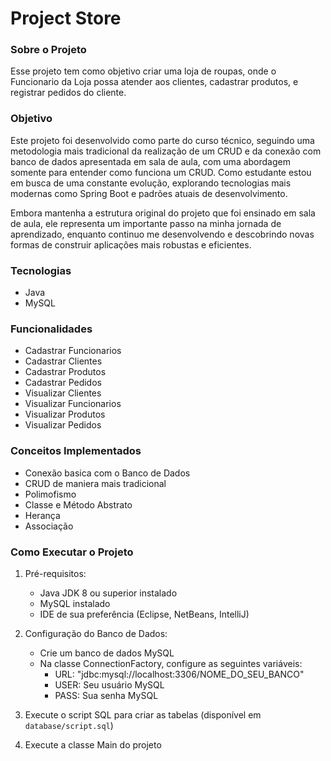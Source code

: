 # Project Store

### Sobre o Projeto
Esse projeto tem como objetivo criar uma loja de roupas, onde o Funcionario da Loja
possa atender aos clientes, cadastrar produtos, e registrar pedidos do cliente.

### Objetivo
Este projeto foi desenvolvido como parte do curso técnico, seguindo uma metodologia mais tradicional da realização de um CRUD e da 
conexão com banco de dados apresentada em sala de aula, com uma abordagem somente para entender como funciona um CRUD. Como estudante
estou em busca de uma constante evolução, explorando tecnologias mais modernas como Spring Boot e padrões atuais de desenvolvimento.

Embora mantenha a estrutura original do projeto que foi ensinado em sala de aula, ele representa um importante passo na minha jornada de aprendizado,
enquanto continuo me desenvolvendo e descobrindo novas formas de construir aplicações mais robustas e eficientes.

### Tecnologias
- Java
- MySQL

### Funcionalidades
- Cadastrar Funcionarios
- Cadastrar Clientes
- Cadastrar Produtos
- Cadastrar Pedidos
- Visualizar Clientes
- Visualizar Funcionarios
- Visualizar Produtos
- Visualizar Pedidos

### Conceitos Implementados
- Conexão basica com o Banco de Dados
- CRUD de maniera mais tradicional
- Polimofismo
- Classe e Método Abstrato
- Herança
- Associação

### Como Executar o Projeto
1. Pré-requisitos:
   - Java JDK 8 ou superior instalado
   - MySQL instalado
   - IDE de sua preferência (Eclipse, NetBeans, IntelliJ)

2. Configuração do Banco de Dados:
   - Crie um banco de dados MySQL
   - Na classe ConnectionFactory, configure as seguintes variáveis:
     - URL: "jdbc:mysql://localhost:3306/NOME_DO_SEU_BANCO"
     - USER: Seu usuário MySQL
     - PASS: Sua senha MySQL

3. Execute o script SQL para criar as tabelas (disponível em `database/script.sql`)
4. Execute a classe Main do projeto
